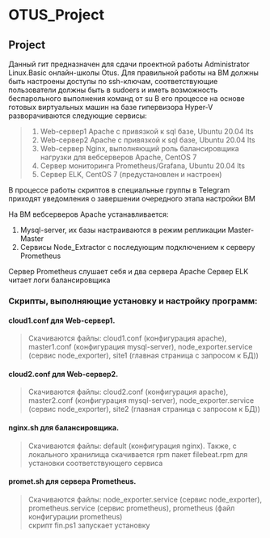 # OTUS_Project
## Project

Данный гит предназначен для сдачи проектной работы Administrator Linux.Basic онлайн-школы Otus.
Для правильной работы на ВМ должны быть настроены доступы по ssh-ключам, соответствующие пользователи должны быть в sudoers и иметь возможность беспарольного выполнения команд от su
В его процессе на основе готовых виртуальных машин на базе гипервизора Hyper-V разворачиваются следующие сервисы:
>1. Web-сервер1 Apache с привязкой к sql базе, Ubuntu 20.04 lts
>2. Web-сервер2 Apache с привязкой к sql базе, Ubuntu 20.04 lts
>3. Web-сервер Nginx, выполняющий роль балансировщика нагрузки для вебсерверов Apache, CentOS 7
>4. Сервер мониторинга Prometheus/Grafana, Ubuntu 20.04 lts
>5. Сервер ELK, CentOS 7 (предустановлен и настроен)

В процессе работы скриптов в специальные группы в Telegram приходят уведомления о завершении очередного этапа настройки ВМ

На ВМ вебсерверов Apache устанавливается:
 1. Mysql-server, их базы настраиваются в режим репликации Master-Master
 2. Сервисы Node_Extractor с последующим подключением к серверу Prometheus

Сервер Prometheus слушает себя и два сервера Apache
Сервер ELK читает логи балансировщика

### Скрипты, выполняющие установку и настройку программ:
#### cloud1.conf для Web-сервер1.
>Скачиваются файлы: cloud1.conf (конфигурация apache), master1.conf (конфигурация mysql-server), node_exporter.service (сервис node_exporter), site1 (главная страница с запросом к БД))  
#### cloud2.conf для Web-сервер2.
>Скачиваются файлы: cloud2.conf (конфигурация apache), master2.conf (конфигурация mysql-server), node_exporter.service (сервис node_exporter), site2 (главная страница с запросом к БД))  
#### nginx.sh для балансировщика.
>Скачиваются файлы: default (конфигурация nginx). Также, с локального хранилища скачивается rpm пакет filebeat.rpm для установки соответствующего сервиса  
#### promet.sh для сервера Prometheus.
>Скачиваются файлы: node_exporter.service (сервис node_exporter), prometheus.service (сервис prometheus), prometheus (файл конфигурации prometheus)  
скрипт fin.ps1 запускает установку
